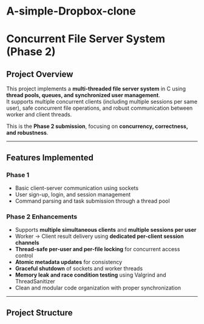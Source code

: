 # A-simple-Dropbox-clone
# Concurrent File Server System (Phase 2)

##  Project Overview
This project implements a **multi-threaded file server system** in C using **thread pools, queues, and synchronized user management**.  
It supports multiple concurrent clients (including multiple sessions per same user), safe concurrent file operations, and robust communication between worker and client threads.

This is the **Phase 2 submission**, focusing on **concurrency, correctness, and robustness**.

---

##  Features Implemented
###  Phase 1
- Basic client-server communication using sockets  
- User sign-up, login, and session management  
- Command parsing and task submission through a thread pool  

###  Phase 2 Enhancements
- Supports **multiple simultaneous clients** and **multiple sessions per user**
- Worker → Client result delivery using **dedicated per-client session channels**
- **Thread-safe per-user and per-file locking** for concurrent access control
- **Atomic metadata updates** for consistency
- **Graceful shutdown** of sockets and worker threads
- **Memory leak and race condition testing** using Valgrind and ThreadSanitizer
- Clean and modular code organization with proper synchronization

---

##  Project Structure

